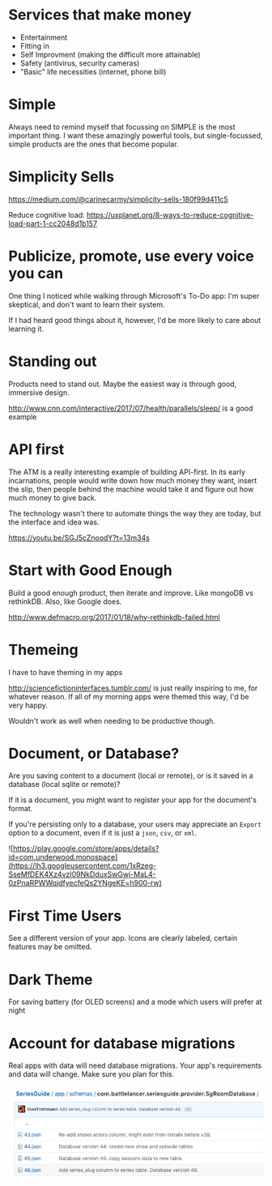 # Services that make money
- Entertainment
- Fitting in
- Self Improvment (making the difficult more attainable)
- Safety (antivirus, security cameras)
- "Basic" life necessities (internet, phone bill)

# Simple
Always need to remind myself that focussing on SIMPLE is the most important thing. I want these amazingly powerful tools, but single-focussed, simple products are the ones that become popular.

# Simplicity Sells
https://medium.com/@carinecarmy/simplicity-sells-180f99d411c5

Reduce cognitive load: https://uxplanet.org/8-ways-to-reduce-cognitive-load-part-1-cc2048d1b157

# Publicize, promote, use every voice you can
One thing I noticed while walking through Microsoft's To-Do app: I'm super skeptical, and don't want to learn their system.

If I had heard good things about it, however, I'd be more likely to care about learning it.

# Standing out
Products need to stand out. Maybe the easiest way is through good, immersive design.

http://www.cnn.com/interactive/2017/07/health/parallels/sleep/ is a good example

# API first
The ATM is a really interesting example of building API-first. In its early incarnations, people would write down how much money they want, insert the slip, then people behind the machine would take it and figure out how much money to give back.

The technology wasn't there to automate things the way they are today, but the interface and idea was.

https://youtu.be/SGJ5cZnoodY?t=13m34s

# Start with Good Enough
Build a good enough product, then iterate and improve. Like mongoDB vs rethinkDB. Also, like Google does.

http://www.defmacro.org/2017/01/18/why-rethinkdb-failed.html

# Themeing
I have to have theming in my apps

http://sciencefictioninterfaces.tumblr.com/ is just really inspiring to me, for whatever reason. If all of my morning apps were themed this way, I'd be very happy.

Wouldn't work as well when needing to be productive though.

# Document, or Database?
Are you saving content to a document (local or remote), or is it saved in a database (local sqlite or remote)?

If it is a document, you might want to register your app for the document's format.

If you're persisting only to a database, your users may appreciate an `Export` option to a document, even if it is just a `json`, `csv`, or `xml`.

![https://play.google.com/store/apps/details?id=com.underwood.monospace](https://lh3.googleusercontent.com/1xRzeg-SseMfDEK4Xz4vzI09NkDduxSwGwj-MaL4-0zPnaRPWWqjdfyecfeQs2YNgeKE=h900-rw)

# First Time Users
See a different version of your app. Icons are clearly labeled, certain features may be omitted.

# Dark Theme
For saving battery (for OLED screens) and a mode which users will prefer at night

# Account for database migrations
Real apps with data will need database migrations. Your app's requirements and data will change. Make sure you plan for this.

<img src="assets/2019-01-10-14-03-22.png" alt="SeriesGuide migrations" width=""/>